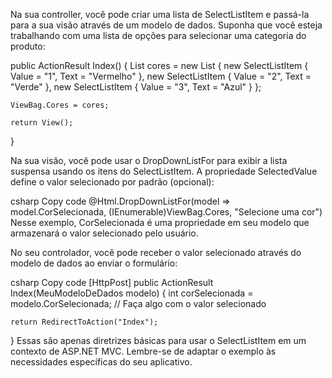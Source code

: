 Na sua controller, você pode criar uma lista de SelectListItem e passá-la para a sua visão através de um modelo de dados. Suponha que você esteja trabalhando com uma lista de opções para selecionar uma categoria do produto:


public ActionResult Index()
{
    List<SelectListItem> cores = new List<SelectListItem>
    {
        new SelectListItem { Value = "1", Text = "Vermelho" },
        new SelectListItem { Value = "2", Text = "Verde" },
        new SelectListItem { Value = "3", Text = "Azul" }
    };

    ViewBag.Cores = cores;

    return View();
}
    
Na sua visão, você pode usar o DropDownListFor para exibir a lista suspensa usando os itens do SelectListItem. A propriedade SelectedValue define o valor selecionado por padrão (opcional):

csharp
Copy code
@Html.DropDownListFor(model => model.CorSelecionada, (IEnumerable<SelectListItem>)ViewBag.Cores, "Selecione uma cor")
Nesse exemplo, CorSelecionada é uma propriedade em seu modelo que armazenará o valor selecionado pelo usuário.

No seu controlador, você pode receber o valor selecionado através do modelo de dados ao enviar o formulário:

csharp
Copy code
[HttpPost]
public ActionResult Index(MeuModeloDeDados modelo)
{
    int corSelecionada = modelo.CorSelecionada;
    // Faça algo com o valor selecionado

    return RedirectToAction("Index");
}
Essas são apenas diretrizes básicas para usar o SelectListItem em um contexto de ASP.NET MVC. Lembre-se de adaptar o exemplo às necessidades específicas do seu aplicativo.
